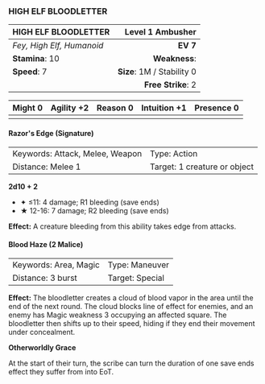 ### HIGH ELF BLOODLETTER

| HIGH ELF BLOODLETTER      |       **Level 1 Ambusher** |
| :------------------------ | -------------------------: |
| *Fey, High Elf, Humanoid* |                   **EV 7** |
| **Stamina**: 10           |              **Weakness**: |
| **Speed**: 7              | **Size**: 1M / Stability 0 |
|                           |         **Free Strike**: 2 |

| **Might** 0 | **Agility** +2 | **Reason** 0 | **Intuition** +1 | **Presence** 0 |
| ----------- | -------------- | ------------ | ---------------- | -------------- |
|             |                |              |                  |                |

#### Razor's Edge (Signature)

|                                 |                              |
| :------------------------------ | :--------------------------- |
| Keywords: Attack, Melee, Weapon | Type: Action                 |
| Distance: Melee 1               | Target: 1 creature or object |

**2d10 + 2**

- ✦ ≤11: 4 damage; R1 bleeding (save ends)
- ★ 12-16: 7 damage; R2 bleeding (save ends)

**Effect:** A creature bleeding from this ability takes edge from attacks.

#### Blood Haze (2 Malice)

|                       |                 |
| :-------------------- | :-------------- |
| Keywords: Area, Magic | Type: Maneuver  |
| Distance: 3 burst     | Target: Special |

**Effect:** The bloodletter creates a cloud of blood vapor in the area until the end of the next round. The cloud blocks line of effect for enemies, and an enemy has Magic weakness 3 occupying an affected square. The bloodletter then shifts up to their speed, hiding if they end their movement under concealment.

**Otherworldly Grace**

At the start of their turn, the scribe can turn the duration of one save ends effect they suffer from into EoT.
